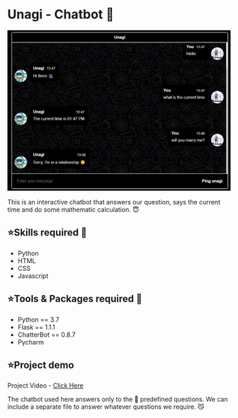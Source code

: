 # Unagi - Chatbot 🤖

![image](https://github.com/Ganeshuthiravasagam/Chatbot/blob/main/unagi.jpeg)

This is an interactive chatbot that answers our question, says the current time and do some mathematic calculation. 😇

## ⭐Skills required 👑

- Python
- HTML
- CSS 
- Javascript

## ⭐Tools & Packages required 📁

- Python == 3.7
- Flask == 1.1.1
- ChatterBot == 0.8.7
- Pycharm
## ⭐Project demo

Project Video - [Click Here](https://www.linkedin.com/feed/update/urn:li:activity:6788394008444997633/)

The chatbot used here answers only to the 📌 predefined questions. We can include a separate file to answer whatever questions we require. 😼

